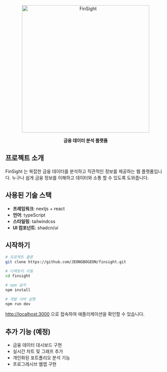 <div align="center">
  <img src="./public/logoAndTitle.png" alt="FinSight" width="400"/>
  <p><strong>금융 데이터 분석 플랫폼</strong></p>
</div>

## 프로젝트 소개

FinSight 는 복잡한 금융 데이터를 분석하고 직관적인 정보를 제공하는 웹 플랫폼입니다.
누구나 쉽게 금융 정보를 이해하고 데이터와 소통 할 수 있도록 도와줍니다.

## 사용된 기술 스택
- **프레임워크**: nextjs + react
- **언어**: typeScript
- **스타일링**: tailwindcss
- **UI 컴포넌트**: shadcn/ui

## 시작하기

```bash
# 프로젝트 클론
git clone https://github.com/JEONGBOGEON/finsight.git

# 디렉토리 이동
cd finsight

# npm 설치
npm install

# 개발 서버 실행
npm run dev
```

[http://localhost:3000](http://localhost:3000) 으로 접속하여 애플리케이션을 확인할 수 있습니다.

## 추가 기능 (예정)

- 금융 데이터 대시보드 구현
- 실시간 차트 및 그래프 추가
- 개인화된 포트폴리오 분석 기능
- 프로그레시브 웹앱 구현